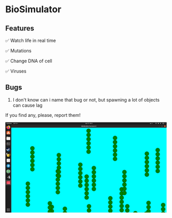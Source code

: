 # BioSimulator
## Features
:white_check_mark: Watch life in real time

:white_check_mark: Mutations

:white_check_mark: Change DNA of cell
    
:white_check_mark: Viruses

## Bugs
1. I don't know can i name that bug or not, but spawning a lot of objects can cause lag

If you find any, please, report them!
  
![Screenshot](screenshot1.png)

